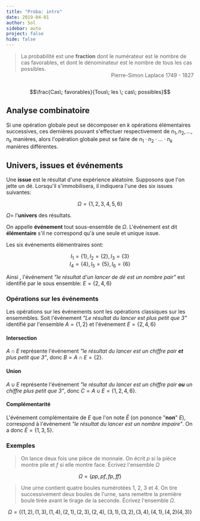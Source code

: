 ```yaml
---
title: "Proba: intro"
date: 2019-04-01
author: Sol
sidebar: auto
project: false
hide: false
---
```


> La probabilité est une **fraction** dont le numérateur est le nombre de cas favorables, et dont le dénominateur est le nombre de tous les cas possibles. <br> <span style="float: right">Pierre-Simon Laplace 1749 - 1827</span>

<br>

$$\frac{Cas\; favorables}{Tous\; les \; cas\; possibles}$$

## Analyse combinatoire

Si une opération globale peut se décomposer en $k$ opérations élémentaires successives, ces dernières pouvant s'effectuer respectivement de $n_1, n_2, ..., n_k$ manières, alors l'opération globale peut se faire de $n_1\cdot n_2\cdot ...\cdot n_k$ manières différentes.

##  Univers, issues et événements

Une **issue** est le résultat d'une expérience aléatoire. Supposons que l'on jette un dé. Lorsqu'il s'immobilisera, il indiquera l'une des six issues suivantes:

$$ \Omega = \{1, 2, 3, 4, 5, 6\} $$

$\Omega =$ l'**univers** des résultats.

On appelle **événement** tout sous-ensemble de $\Omega$. L'événement est dit **élémentaire** s'il ne correspond qu'à une seule et unique issue.

<Container header="Exemple du dé" type="info">
Les six événements élémentraires sont:

<div style="text-align: center">

$I_1 = \{1\}, I_2 = \{2\}, I_3 = \{3\}$ <br> $I_4 = \{4\}, I_5 = \{5\}, I_6 = \{6\}$

</div>

</Container>

Ainsi , l'événement _"le résultat d'un lancer de dé est un nombre pair"_ est identifié par le sous ensemble: $E = \{2, 4, 6\}$

### Opérations sur les événements

Les opérations sur les événements sont les opérations classiques sur les ensemmbles. Soit l'événement _"Le résultat du lancer est plus petit que 3"_ identifié par l'ensemble $A=\{1,2\}$ et l'événement $E=\{2, 4, 6\}$

#### Intersection 

$A \cap E$ représente l'événement _"le résultat du lancer est un chiffre pair **et** plus petit que 3"_, donc $B = A \cap E = \{2\}$.

#### Union

$A \cup E$ représente l'événement _"le résultat du lancer est un chiffre pair **ou** un chiffre plus petit que 3"_,  donc $C = A \cup E = \{1,2,4,6\}$.

#### Complémentarité

L'événement complémentaire de $E$ que l'on note $\bar{E}$ (on pononce "**non**" $E$), correspond à l'événement _"le résultat du lancer est un nombre impaire"_. On a donc $\bar{E} = \{1,3,5\}$.

### Exemples

> On lance deux fois une pièce de monnaie. On écrit $p$ si la pièce montre pile et $f$ si elle montre face. Écrivez l'ensemble $\Omega$

$$\Omega = \{pp, pf, fp, ff\}$$

> Une urne contient quatre boules numérotées 1, 2, 3 et 4. On tire successivement deux boules de l'urne, sans remettre la première boule tirée avant le tirage de la seconde. Écrivez l'ensemble $\Omega$.

<div style="text-align: center">

$\Omega = \{(1,2), (1,3), (1,4), (2,1), (2,3), (2,4),$
$(3,1), (3,2),(3,4),(4,1),(4,2)(4,3)\}$

</div>
